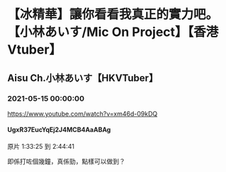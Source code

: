 # 【冰精華】讓你看看我真正的實力吧。【小林あいす/Mic On Project】【香港Vtuber】
## Aisu Ch.小林あいす【HKVTuber】
### 2021-05-15 00:00:00
https://www.youtube.com/watch?v=xm46d-09kDQ
#### UgxR37EucYqEj2J4MCB4AaABAg
原片 1:33:25 到 2:44:41

即係打咗個幾鐘，真係勁，點樣可以做到？

